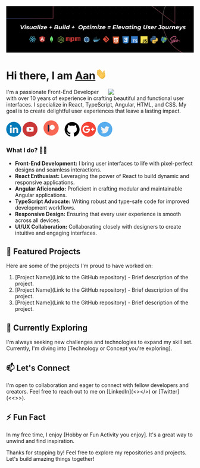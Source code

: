 <img src="https://github.com/aanarakal/aanarakal/blob/main/banner.png" />

<h1>Hi there, I am <a href="#">Aan</a><img src="https://raw.githubusercontent.com/ABSphreak/ABSphreak/master/gifs/Hi.gif" width="30px" height="30px"></h1>
<img align='right' src="https://github.com/ashutosh1919/ashutosh1919/blob/main/profile_image.jpeg" width="230" />

I'm a passionate Front-End Developer with over 10 years of experience in crafting beautiful and functional user interfaces. I specialize in React, TypeScript, Angular, HTML, and CSS. My goal is to create delightful user experiences that leave a lasting impact.

<a href="https://www.linkedin.com/in/aan-mary-thomas-arakal-b2179353/"><img src="https://github.com/aanarakal/aanarakal/blob/main/logos/linkedin.png" width="40" /></a>
<a href="https://www.youtube.com/channel/UC_amoXmmxSY9KusoDczDTXQ"><img src="https://github.com/aanarakal/aanarakal/blob/main/logos/youtube-logo.png" width="40" /></a>
<a href="https://www.patreon.com/devsense"><img src="https://github.com/aanarakal/aanarakal/blob/main/logos/patreon_logo.png" width="65" /></a>
<a href="https://github.com/aanarakal"><img src="https://github.com/aanarakal/aanarakal/blob/main/logos/github-logo.png" width="40" /></a>
<a href="mailto:aanarakal@gmail.com"><img src="https://github.com/aanarakal/aanarakal/blob/main/logos/google-plus.png" width="40" /></a>
<a href="https://twitter.com"><img src="https://github.com/aanarakal/aanarakal/blob/main/logos/twitter.png" width="40" /></a>

<h3>What I do? 👨‍💻</h3>

- **Front-End Development:** I bring user interfaces to life with pixel-perfect designs and seamless interactions.
- **React Enthusiast:** Leveraging the power of React to build dynamic and responsive applications.
- **Angular Aficionado:** Proficient in crafting modular and maintainable Angular applications.
- **TypeScript Advocate:** Writing robust and type-safe code for improved development workflows.
- **Responsive Design:** Ensuring that every user experience is smooth across all devices.
- **UI/UX Collaboration:** Collaborating closely with designers to create intuitive and engaging interfaces.

## 🔭 Featured Projects

Here are some of the projects I'm proud to have worked on:

1. [Project Name](Link to the GitHub repository) - Brief description of the project.
2. [Project Name](Link to the GitHub repository) - Brief description of the project.
3. [Project Name](Link to the GitHub repository) - Brief description of the project.

## 🌱 Currently Exploring

I'm always seeking new challenges and technologies to expand my skill set. Currently, I'm diving into [Technology or Concept you're exploring].

## 📫 Let's Connect

I'm open to collaboration and eager to connect with fellow developers and creators. Feel free to reach out to me on [LinkedIn](<></>) or [Twitter](<<>>).

## ⚡ Fun Fact

In my free time, I enjoy [Hobby or Fun Activity you enjoy]. It's a great way to unwind and find inspiration.

Thanks for stopping by! Feel free to explore my repositories and projects. Let's build amazing things together!
